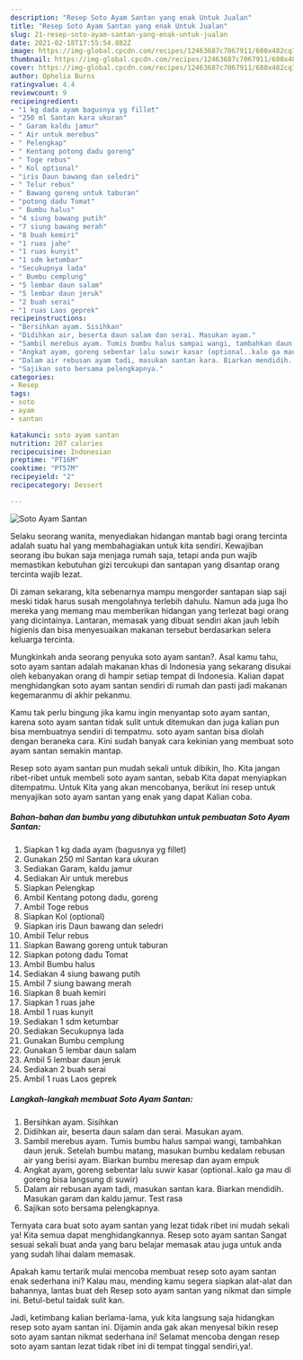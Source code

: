 ```yaml
---
description: "Resep Soto Ayam Santan yang enak Untuk Jualan"
title: "Resep Soto Ayam Santan yang enak Untuk Jualan"
slug: 21-resep-soto-ayam-santan-yang-enak-untuk-jualan
date: 2021-02-18T17:55:54.882Z
image: https://img-global.cpcdn.com/recipes/12463687c7067911/680x482cq70/soto-ayam-santan-foto-resep-utama.jpg
thumbnail: https://img-global.cpcdn.com/recipes/12463687c7067911/680x482cq70/soto-ayam-santan-foto-resep-utama.jpg
cover: https://img-global.cpcdn.com/recipes/12463687c7067911/680x482cq70/soto-ayam-santan-foto-resep-utama.jpg
author: Ophelia Burns
ratingvalue: 4.4
reviewcount: 9
recipeingredient:
- "1 kg dada ayam bagusnya yg fillet"
- "250 ml Santan kara ukuran"
- " Garam kaldu jamur"
- " Air untuk merebus"
- " Pelengkap"
- " Kentang potong dadu goreng"
- " Toge rebus"
- " Kol optional"
- "iris Daun bawang dan seledri"
- " Telur rebus"
- " Bawang goreng untuk taburan"
- "potong dadu Tomat"
- " Bumbu halus"
- "4 siung bawang putih"
- "7 siung bawang merah"
- "8 buah kemiri"
- "1 ruas jahe"
- "1 ruas kunyit"
- "1 sdm ketumbar"
- "Secukupnya lada"
- " Bumbu cemplung"
- "5 lembar daun salam"
- "5 lembar daun jeruk"
- "2 buah serai"
- "1 ruas Laos geprek"
recipeinstructions:
- "Bersihkan ayam. Sisihkan"
- "Didihkan air, beserta daun salam dan serai. Masukan ayam."
- "Sambil merebus ayam. Tumis bumbu halus sampai wangi, tambahkan daun jeruk. Setelah bumbu matang, masukan bumbu kedalam rebusan air yang berisi ayam. Biarkan bumbu meresap dan ayam empuk"
- "Angkat ayam, goreng sebentar lalu suwir kasar (optional..kalo ga mau di goreng bisa langsung di suwir)"
- "Dalam air rebusan ayam tadi, masukan santan kara. Biarkan mendidih. Masukan garam dan kaldu jamur. Test rasa"
- "Sajikan soto bersama pelengkapnya."
categories:
- Resep
tags:
- soto
- ayam
- santan

katakunci: soto ayam santan 
nutrition: 207 calories
recipecuisine: Indonesian
preptime: "PT16M"
cooktime: "PT57M"
recipeyield: "2"
recipecategory: Dessert

---
```



![Soto Ayam Santan](https://img-global.cpcdn.com/recipes/12463687c7067911/680x482cq70/soto-ayam-santan-foto-resep-utama.jpg)

Selaku seorang wanita, menyediakan hidangan mantab bagi orang tercinta adalah suatu hal yang membahagiakan untuk kita sendiri. Kewajiban seorang ibu bukan saja menjaga rumah saja, tetapi anda pun wajib memastikan kebutuhan gizi tercukupi dan santapan yang disantap orang tercinta wajib lezat.

Di zaman  sekarang, kita sebenarnya mampu mengorder santapan siap saji meski tidak harus susah mengolahnya terlebih dahulu. Namun ada juga lho mereka yang memang mau memberikan hidangan yang terlezat bagi orang yang dicintainya. Lantaran, memasak yang dibuat sendiri akan jauh lebih higienis dan bisa menyesuaikan makanan tersebut berdasarkan selera keluarga tercinta. 



Mungkinkah anda seorang penyuka soto ayam santan?. Asal kamu tahu, soto ayam santan adalah makanan khas di Indonesia yang sekarang disukai oleh kebanyakan orang di hampir setiap tempat di Indonesia. Kalian dapat menghidangkan soto ayam santan sendiri di rumah dan pasti jadi makanan kegemaranmu di akhir pekanmu.

Kamu tak perlu bingung jika kamu ingin menyantap soto ayam santan, karena soto ayam santan tidak sulit untuk ditemukan dan juga kalian pun bisa membuatnya sendiri di tempatmu. soto ayam santan bisa diolah dengan beraneka cara. Kini sudah banyak cara kekinian yang membuat soto ayam santan semakin mantap.

Resep soto ayam santan pun mudah sekali untuk dibikin, lho. Kita jangan ribet-ribet untuk membeli soto ayam santan, sebab Kita dapat menyiapkan ditempatmu. Untuk Kita yang akan mencobanya, berikut ini resep untuk menyajikan soto ayam santan yang enak yang dapat Kalian coba.

<!--inarticleads1-->

##### Bahan-bahan dan bumbu yang dibutuhkan untuk pembuatan Soto Ayam Santan:

1. Siapkan 1 kg dada ayam (bagusnya yg fillet)
1. Gunakan 250 ml Santan kara ukuran
1. Sediakan  Garam, kaldu jamur
1. Sediakan  Air untuk merebus
1. Siapkan  Pelengkap
1. Ambil  Kentang potong dadu, goreng
1. Ambil  Toge rebus
1. Siapkan  Kol (optional)
1. Siapkan iris Daun bawang dan seledri
1. Ambil  Telur rebus
1. Siapkan  Bawang goreng untuk taburan
1. Siapkan potong dadu Tomat
1. Ambil  Bumbu halus
1. Sediakan 4 siung bawang putih
1. Ambil 7 siung bawang merah
1. Siapkan 8 buah kemiri
1. Siapkan 1 ruas jahe
1. Ambil 1 ruas kunyit
1. Sediakan 1 sdm ketumbar
1. Sediakan Secukupnya lada
1. Gunakan  Bumbu cemplung
1. Gunakan 5 lembar daun salam
1. Ambil 5 lembar daun jeruk
1. Sediakan 2 buah serai
1. Ambil 1 ruas Laos geprek




<!--inarticleads2-->

##### Langkah-langkah membuat Soto Ayam Santan:

1. Bersihkan ayam. Sisihkan
1. Didihkan air, beserta daun salam dan serai. Masukan ayam.
1. Sambil merebus ayam. Tumis bumbu halus sampai wangi, tambahkan daun jeruk. Setelah bumbu matang, masukan bumbu kedalam rebusan air yang berisi ayam. Biarkan bumbu meresap dan ayam empuk
1. Angkat ayam, goreng sebentar lalu suwir kasar (optional..kalo ga mau di goreng bisa langsung di suwir)
1. Dalam air rebusan ayam tadi, masukan santan kara. Biarkan mendidih. Masukan garam dan kaldu jamur. Test rasa
1. Sajikan soto bersama pelengkapnya.




Ternyata cara buat soto ayam santan yang lezat tidak ribet ini mudah sekali ya! Kita semua dapat menghidangkannya. Resep soto ayam santan Sangat sesuai sekali buat anda yang baru belajar memasak atau juga untuk anda yang sudah lihai dalam memasak.

Apakah kamu tertarik mulai mencoba membuat resep soto ayam santan enak sederhana ini? Kalau mau, mending kamu segera siapkan alat-alat dan bahannya, lantas buat deh Resep soto ayam santan yang nikmat dan simple ini. Betul-betul taidak sulit kan. 

Jadi, ketimbang kalian berlama-lama, yuk kita langsung saja hidangkan resep soto ayam santan ini. Dijamin anda gak akan menyesal bikin resep soto ayam santan nikmat sederhana ini! Selamat mencoba dengan resep soto ayam santan lezat tidak ribet ini di tempat tinggal sendiri,ya!.

